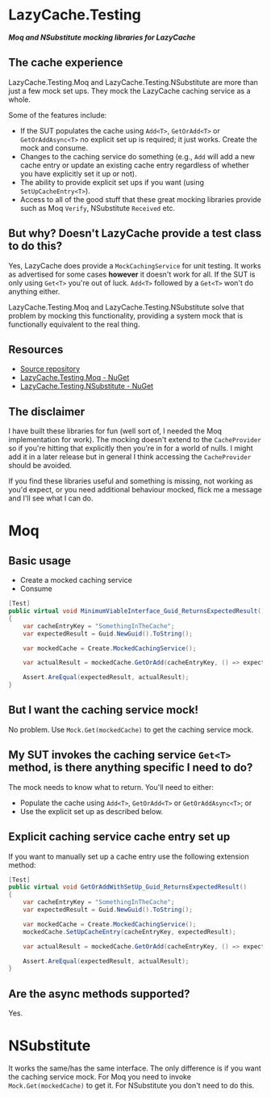 # LazyCache.Testing
__*Moq and NSubstitute mocking libraries for LazyCache*__

## The cache experience
LazyCache.Testing.Moq and LazyCache.Testing.NSubstitute are more than just a few mock set ups. They mock the LazyCache caching service as a whole.

Some of the features include:
- If the SUT populates the cache using `Add<T>`, `GetOrAdd<T>` or `GetOrAddAsync<T>` no explicit set up is required; it just works. Create the mock and consume.
- Changes to the caching service do something (e.g., `Add` will add a new cache entry or update an existing cache entry regardless of whether you have explicitly set it up or not).
- The ability to provide explicit set ups if you want (using `SetUpCacheEntry<T>`).
- Access to all of the good stuff that these great mocking libraries provide such as Moq ```Verify```, NSubstitute ```Received``` etc. 

## But why? Doesn't LazyCache provide a test class to do this?
Yes, LazyCache does provide a `MockCachingService` for unit testing. It works as advertised for some cases __however__ it doesn't work for all. If the SUT is only using `Get<T>` you're out of luck. `Add<T>` followed by a `Get<T>` won't do anything either.

LazyCache.Testing.Moq and LazyCache.Testing.NSubstitute solve that problem by mocking this functionality, providing a system mock that is functionally equivalent to the real thing.

## Resources
- [Source repository](https://github.com/rgvlee/LazyCache.Testing)
- [LazyCache.Testing.Moq - NuGet](https://www.nuget.org/packages/LazyCache.Testing.Moq/)
- [LazyCache.Testing.NSubstitute - NuGet](https://www.nuget.org/packages/LazyCache.Testing.NSubstitute/)

## The disclaimer
I have built these libraries for fun (well sort of, I needed the Moq implementation for work). The mocking doesn't extend to the `CacheProvider` so if you're hitting that explicitly then you're in for a world of nulls. I might add it in a later release but in general I think accessing the `CacheProvider` should be avoided.

If you find these libraries useful and something is missing, not working as you'd expect, or you need additional behaviour mocked, flick me a message and I'll see what I can do.

# Moq
## Basic usage
- Create a mocked caching service
- Consume

``` C#
[Test]
public virtual void MinimumViableInterface_Guid_ReturnsExpectedResult()
{
    var cacheEntryKey = "SomethingInTheCache";
    var expectedResult = Guid.NewGuid().ToString();

    var mockedCache = Create.MockedCachingService();

    var actualResult = mockedCache.GetOrAdd(cacheEntryKey, () => expectedResult, DateTimeOffset.Now.AddMinutes(30));

    Assert.AreEqual(expectedResult, actualResult);
}
```

## But I want the caching service mock!
No problem. Use `Mock.Get(mockedCache)` to get the caching service mock.

## My SUT invokes the caching service `Get<T>` method, is there anything specific I need to do?
The mock needs to know what to return. You'll need to either:
- Populate the cache using `Add<T>`, `GetOrAdd<T>` or `GetOrAddAsync<T>`; or
- Use the explicit set up as described below.

## Explicit caching service cache entry set up
If you want to manually set up a cache entry use the following extension method:

``` C#
[Test]
public virtual void GetOrAddWithSetUp_Guid_ReturnsExpectedResult()
{
    var cacheEntryKey = "SomethingInTheCache";
    var expectedResult = Guid.NewGuid().ToString();

    var mockedCache = Create.MockedCachingService();
    mockedCache.SetUpCacheEntry(cacheEntryKey, expectedResult);

    var actualResult = mockedCache.GetOrAdd(cacheEntryKey, () => expectedResult, DateTimeOffset.Now.AddMinutes(30));

    Assert.AreEqual(expectedResult, actualResult);
}
```

## Are the async methods supported?
Yes.

# NSubstitute
It works the same/has the same interface. The only difference is if you want the caching service mock. For Moq you need to invoke `Mock.Get(mockedCache)` to get it. For NSubstitute you don't need to do this.